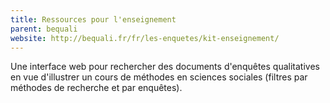 ```yaml
---
title: Ressources pour l'enseignement
parent: bequali
website: http://bequali.fr/fr/les-enquetes/kit-enseignement/
---
```


Une interface web pour rechercher des documents d'enquêtes qualitatives en vue d'illustrer un cours de méthodes en sciences sociales (filtres par méthodes de recherche et par enquêtes).

